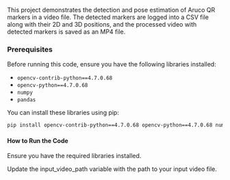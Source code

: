 
This project demonstrates the detection and pose estimation of Aruco QR markers in a video file. The detected markers are logged into a CSV file along with their 2D and 3D positions, and the processed video with detected markers is saved as an MP4 file.

### Prerequisites

Before running this code, ensure you have the following libraries installed:

- `opencv-contrib-python==4.7.0.68`
- `opencv-python==4.7.0.68`
- `numpy`
- `pandas`

You can install these libraries using pip:

```bash
pip install opencv-contrib-python==4.7.0.68 opencv-python==4.7.0.68 numpy pandas
```
#### How to Run the Code
Ensure you have the required libraries installed.

Update the input_video_path variable with the path to your input video file.
